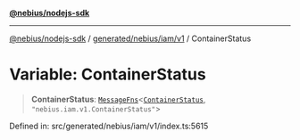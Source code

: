 [**@nebius/nodejs-sdk**](../../../../../README.md)

---

[@nebius/nodejs-sdk](../../../../../README.md) / [generated/nebius/iam/v1](../README.md) / ContainerStatus

# Variable: ContainerStatus

> **ContainerStatus**: [`MessageFns`](../../../../../runtime/protos/core/interfaces/MessageFns.md)\<[`ContainerStatus`](../interfaces/ContainerStatus.md), `"nebius.iam.v1.ContainerStatus"`\>

Defined in: src/generated/nebius/iam/v1/index.ts:5615
